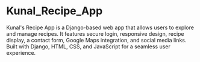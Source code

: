 # Kunal_Recipe_App
Kunal's Recipe App is a Django-based web app that allows users to explore and manage recipes. It features secure login, responsive design, recipe display, a contact form, Google Maps integration, and social media links. Built with Django, HTML, CSS, and JavaScript for a seamless user experience.
